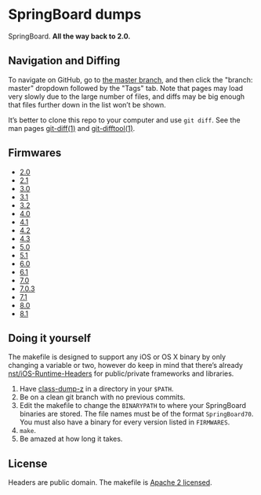 # SpringBoard dumps
SpringBoard. **All the way back to 2.0.**

## Navigation and Diffing
To navigate on GitHub, go to [the master branch](https://github.com/hbang/SpringBoard-Dumps/tree/master), and then click the "branch: master" dropdown followed by the "Tags" tab. Note that pages may load very slowly due to the large number of files, and diffs may be big enough that files further down in the list won’t be shown.

It’s better to clone this repo to your computer and use `git diff`. See the man pages [git-diff(1)](http://git-scm.com/docs/git-diff) and [git-difftool(1)](http://git-scm.com/docs/git-difftool).

## Firmwares
* [2.0](https://github.com/hbang/SpringBoard-Dumps/tree/2.0)
* [2.1](https://github.com/hbang/SpringBoard-Dumps/tree/2.1)
* [3.0](https://github.com/hbang/SpringBoard-Dumps/tree/3.0)
* [3.1](https://github.com/hbang/SpringBoard-Dumps/tree/3.1)
* [3.2](https://github.com/hbang/SpringBoard-Dumps/tree/3.2)
* [4.0](https://github.com/hbang/SpringBoard-Dumps/tree/4.0)
* [4.1](https://github.com/hbang/SpringBoard-Dumps/tree/4.1)
* [4.2](https://github.com/hbang/SpringBoard-Dumps/tree/4.2)
* [4.3](https://github.com/hbang/SpringBoard-Dumps/tree/4.3)
* [5.0](https://github.com/hbang/SpringBoard-Dumps/tree/5.0)
* [5.1](https://github.com/hbang/SpringBoard-Dumps/tree/5.1)
* [6.0](https://github.com/hbang/SpringBoard-Dumps/tree/6.0)
* [6.1](https://github.com/hbang/SpringBoard-Dumps/tree/6.1)
* [7.0](https://github.com/hbang/SpringBoard-Dumps/tree/7.0)
* [7.0.3](https://github.com/hbang/SpringBoard-Dumps/tree/7.0.3)
* [7.1](https://github.com/hbang/SpringBoard-Dumps/tree/7.1)
* [8.0](https://github.com/hbang/SpringBoard-Dumps/tree/8.0)
* [8.1](https://github.com/hbang/SpringBoard-Dumps/tree/8.1)

## Doing it yourself
The makefile is designed to support any iOS or OS X binary by only changing a variable or two, however do keep in mind that there’s already [nst/iOS-Runtime-Headers](https://github.com/nst/iOS-Runtime-Headers) for public/private frameworks and libraries.

1. Have [class-dump-z](https://code.google.com/p/networkpx/wiki/class_dump_z) in a directory in your `$PATH`.
2. Be on a clean git branch with no previous commits.
3. Edit the makefile to change the `BINARYPATH` to where your SpringBoard binaries are stored. The file names must be of the format `SpringBoard70`. You must also have a binary for every version listed in `FIRMWARES`.
4. `make`.
5. Be amazed at how long it takes.

## License
Headers are public domain. The makefile is [Apache 2 licensed](https://www.apache.org/licenses/LICENSE-2.0.html).
